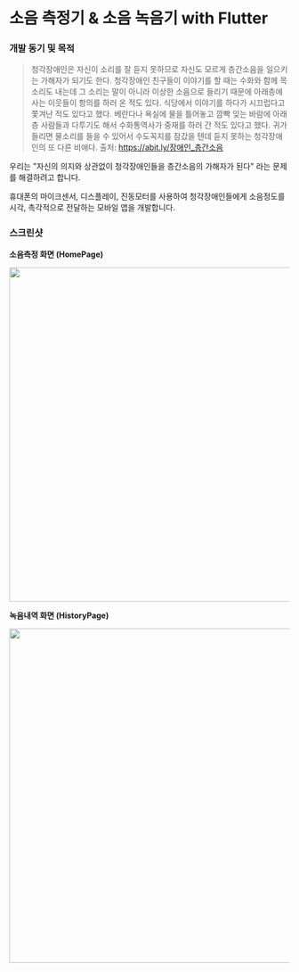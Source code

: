 # 소음 측정기 & 소음 녹음기 with Flutter

### 개발 동기 및 목적

> 청각장애인은 자신이 소리를 잘 듣지 못하므로 자신도 모르게 층간소음을
> 일으키는 가해자가 되기도 한다. 청각장애인 친구들이 이야기를 할 때는
> 수화와 함께 목소리도 내는데 그 소리는 말이 아니라 이상한 소음으로
> 들리기 때문에 아래층에 사는 이웃들이 항의를 하러 온 적도 있다.
> 식당에서 이야기를 하다가 시끄럽다고 쫓겨난 적도 있다고 했다.
> 베란다나 욕실에 물을 틀어놓고 깜빡 잊는 바람에 아래층 사람들과
> 다투기도 해서 수화통역사가 중재를 하러 간 적도 있다고 했다.
> 귀가 들리면 물소리를 들을 수 있어서 수도꼭지를 잠갔을 텐데
> 듣지 못하는 청각장애인의 또 다른 비애다.
> 출처: https://abit.ly/장애인_층간소음

우리는 "자신의 의지와 상관없이 청각장애인들을 층간소음의 가해자가 된다" 라는 문제를 해결하려고 합니다.

휴대폰의 마이크센서, 디스플레이, 진동모터를 사용하여 청각장애인들에게 소음정도를 시각, 촉각적으로 전달하는 모바일 앱을 개발합니다.

### 스크린샷

**소음측정 화면 (HomePage)**

<img src="https://user-images.githubusercontent.com/24635384/90971635-d27e7700-e54c-11ea-91dd-bf8ffd15a587.png" height="600">

**녹음내역 화면 (HistoryPage)**

<img src="https://user-images.githubusercontent.com/24635384/90971590-6b60c280-e54c-11ea-8248-a1be209fd16f.png" height="600">
